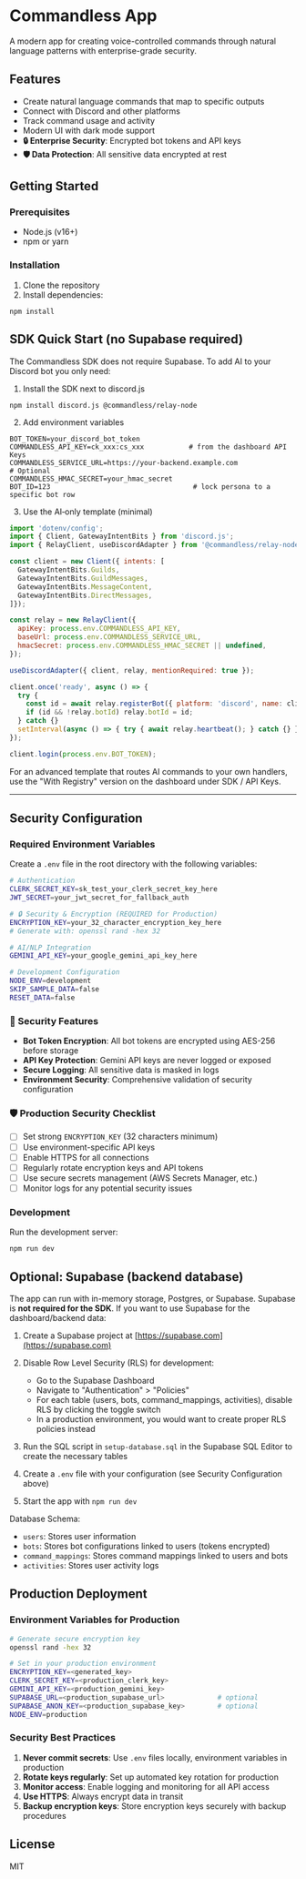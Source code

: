 # Commandless App

A modern app for creating voice-controlled commands through natural language patterns with enterprise-grade security.

## Features

- Create natural language commands that map to specific outputs
- Connect with Discord and other platforms
- Track command usage and activity
- Modern UI with dark mode support
- **🔒 Enterprise Security**: Encrypted bot tokens and API keys
- **🛡️ Data Protection**: All sensitive data encrypted at rest

## Getting Started

### Prerequisites

- Node.js (v16+)
- npm or yarn

### Installation

1. Clone the repository
2. Install dependencies:
```
npm install
```

## SDK Quick Start (no Supabase required)

The Commandless SDK does not require Supabase. To add AI to your Discord bot you only need:

1. Install the SDK next to discord.js

```
npm install discord.js @commandless/relay-node
```

2. Add environment variables

```
BOT_TOKEN=your_discord_bot_token
COMMANDLESS_API_KEY=ck_xxx:cs_xxx           # from the dashboard API Keys
COMMANDLESS_SERVICE_URL=https://your-backend.example.com
# Optional
COMMANDLESS_HMAC_SECRET=your_hmac_secret
BOT_ID=123                                   # lock persona to a specific bot row
```

3. Use the AI‑only template (minimal)

```js
import 'dotenv/config';
import { Client, GatewayIntentBits } from 'discord.js';
import { RelayClient, useDiscordAdapter } from '@commandless/relay-node';

const client = new Client({ intents: [
  GatewayIntentBits.Guilds,
  GatewayIntentBits.GuildMessages,
  GatewayIntentBits.MessageContent,
  GatewayIntentBits.DirectMessages,
]});

const relay = new RelayClient({
  apiKey: process.env.COMMANDLESS_API_KEY,
  baseUrl: process.env.COMMANDLESS_SERVICE_URL,
  hmacSecret: process.env.COMMANDLESS_HMAC_SECRET || undefined,
});

useDiscordAdapter({ client, relay, mentionRequired: true });

client.once('ready', async () => {
  try {
    const id = await relay.registerBot({ platform: 'discord', name: client.user.username, clientId: client.user.id });
    if (id && !relay.botId) relay.botId = id;
  } catch {}
  setInterval(async () => { try { await relay.heartbeat(); } catch {} }, 30_000);
});

client.login(process.env.BOT_TOKEN);
```

For an advanced template that routes AI commands to your own handlers, use the "With Registry" version on the dashboard under SDK / API Keys.

---

## Security Configuration

### Required Environment Variables

Create a `.env` file in the root directory with the following variables:

```bash
# Authentication
CLERK_SECRET_KEY=sk_test_your_clerk_secret_key_here
JWT_SECRET=your_jwt_secret_for_fallback_auth

# 🔒 Security & Encryption (REQUIRED for Production)
ENCRYPTION_KEY=your_32_character_encryption_key_here
# Generate with: openssl rand -hex 32

# AI/NLP Integration
GEMINI_API_KEY=your_google_gemini_api_key_here

# Development Configuration
NODE_ENV=development
SKIP_SAMPLE_DATA=false
RESET_DATA=false
```

### 🔐 Security Features

- **Bot Token Encryption**: All bot tokens are encrypted using AES-256 before storage
- **API Key Protection**: Gemini API keys are never logged or exposed
- **Secure Logging**: All sensitive data is masked in logs
- **Environment Security**: Comprehensive validation of security configuration

### 🛡️ Production Security Checklist

- [ ] Set strong `ENCRYPTION_KEY` (32 characters minimum)
- [ ] Use environment-specific API keys
- [ ] Enable HTTPS for all connections
- [ ] Regularly rotate encryption keys and API tokens
- [ ] Use secure secrets management (AWS Secrets Manager, etc.)
- [ ] Monitor logs for any potential security issues

### Development

Run the development server:
```
npm run dev
```

## Optional: Supabase (backend database)

The app can run with in-memory storage, Postgres, or Supabase. Supabase is **not required for the SDK**. If you want to use Supabase for the dashboard/backend data:

1. Create a Supabase project at [https://supabase.com](https://supabase.com)

2. Disable Row Level Security (RLS) for development:
   - Go to the Supabase Dashboard
   - Navigate to "Authentication" > "Policies"
   - For each table (users, bots, command_mappings, activities), disable RLS by clicking the toggle switch
   - In a production environment, you would want to create proper RLS policies instead

3. Run the SQL script in `setup-database.sql` in the Supabase SQL Editor to create the necessary tables

4. Create a `.env` file with your configuration (see Security Configuration above)

5. Start the app with `npm run dev`

Database Schema:
- `users`: Stores user information
- `bots`: Stores bot configurations linked to users (tokens encrypted)
- `command_mappings`: Stores command mappings linked to users and bots
- `activities`: Stores user activity logs

## Production Deployment

### Environment Variables for Production

```bash
# Generate secure encryption key
openssl rand -hex 32

# Set in your production environment
ENCRYPTION_KEY=<generated_key>
CLERK_SECRET_KEY=<production_clerk_key>
GEMINI_API_KEY=<production_gemini_key>
SUPABASE_URL=<production_supabase_url>             # optional
SUPABASE_ANON_KEY=<production_supabase_key>        # optional
NODE_ENV=production
```

### Security Best Practices

1. **Never commit secrets**: Use `.env` files locally, environment variables in production
2. **Rotate keys regularly**: Set up automated key rotation for production
3. **Monitor access**: Enable logging and monitoring for all API access
4. **Use HTTPS**: Always encrypt data in transit
5. **Backup encryption keys**: Store encryption keys securely with backup procedures

## License

MIT 